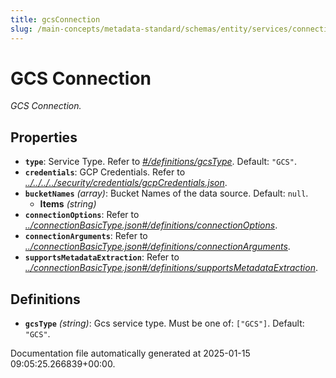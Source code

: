 ```yaml
---
title: gcsConnection
slug: /main-concepts/metadata-standard/schemas/entity/services/connections/storage/gcsconnection
---
```


# GCS Connection

*GCS Connection.*

## Properties

- **`type`**: Service Type. Refer to *[#/definitions/gcsType](#definitions/gcsType)*. Default: `"GCS"`.
- **`credentials`**: GCP Credentials. Refer to *[../../../../security/credentials/gcpCredentials.json](#/../../../security/credentials/gcpCredentials.json)*.
- **`bucketNames`** *(array)*: Bucket Names of the data source. Default: `null`.
  - **Items** *(string)*
- **`connectionOptions`**: Refer to *[../connectionBasicType.json#/definitions/connectionOptions](#/connectionBasicType.json#/definitions/connectionOptions)*.
- **`connectionArguments`**: Refer to *[../connectionBasicType.json#/definitions/connectionArguments](#/connectionBasicType.json#/definitions/connectionArguments)*.
- **`supportsMetadataExtraction`**: Refer to *[../connectionBasicType.json#/definitions/supportsMetadataExtraction](#/connectionBasicType.json#/definitions/supportsMetadataExtraction)*.
## Definitions

- **`gcsType`** *(string)*: Gcs service type. Must be one of: `["GCS"]`. Default: `"GCS"`.


Documentation file automatically generated at 2025-01-15 09:05:25.266839+00:00.
